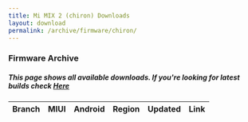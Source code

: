 ```yaml
---
title: Mi MIX 2 (chiron) Downloads
layout: download
permalink: /archive/firmware/chiron/
---
```


### Firmware Archive
##### This page shows all available downloads. If you're looking for latest builds check [Here](/firmware/chiron/)


<div class="table-responsive-md">
<table id="firmware" class="compact table table-striped table-hover table-sm">
    <thead class="thead-dark">
        <tr>
            <th>Branch</th>
            <th>MIUI</th>
            <th>Android</th>
            <th>Region</th>
            <th>Updated</th>
            <th>Link</th>
        </tr>
    </thead>
    <script>loadFirmwareDownloads('chiron', 'full')</script>
</table>
</div>
